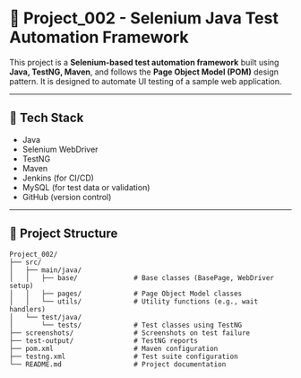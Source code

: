 # 🧪 Project_002 - Selenium Java Test Automation Framework

This project is a **Selenium-based test automation framework** built using **Java, TestNG, Maven**, and follows the **Page Object Model (POM)** design pattern. It is designed to automate UI testing of a sample web application.

---

## 🔧 Tech Stack

- Java
- Selenium WebDriver
- TestNG
- Maven
- Jenkins (for CI/CD)
- MySQL (for test data or validation)
- GitHub (version control)

---

## 📁 Project Structure

```
Project_002/
├── src/
│   ├── main/java/
│   │   ├── base/              # Base classes (BasePage, WebDriver setup)
│   │   ├── pages/             # Page Object Model classes
│   │   └── utils/             # Utility functions (e.g., wait handlers)
│   └── test/java/
│       └── tests/             # Test classes using TestNG
├── screenshots/               # Screenshots on test failure
├── test-output/               # TestNG reports
├── pom.xml                    # Maven configuration
├── testng.xml                 # Test suite configuration
└── README.md                  # Project documentation
```

